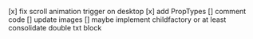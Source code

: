 [x] fix scroll animation trigger on desktop
[x] add PropTypes
[] comment code
[] update images
[] maybe implement childfactory or at least consolidate double txt block
